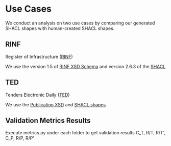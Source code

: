 # Use Cases

We conduct an analysis on two use cases by comparing our generated SHACL shapes with human-created SHACL shapes.

## RINF

Register of Infrastructure ([RINF](https://www.rinf-ch.ch))

We use the version 1.5 of [RINF XSD Schema](https://www.era.europa.eu/domains/registers/rinf_en) 
and version 2.6.3 of the [SHACL](https://doi.org/10.5281/zenodo.7775344)

## TED

Tenders Electronic Daily ([TED](https://ted.europa.eu))

We use the [Publication XSD](https://op.europa.eu/en/web/eu-vocabularies/e-procurement/tedschemas)
and [SHACL shapes](https://github.com/OP-TED/ted-rdf-mapping)

## Validation Metrics Results

Execute metrics.py under each folder to get validation results C_T, R/T, R/T', C_P, R/P, R/P'